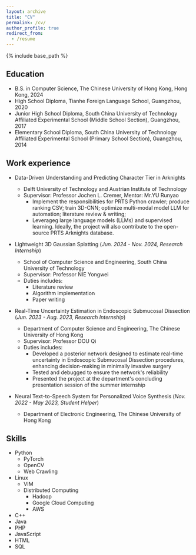```yaml
---
layout: archive
title: "CV"
permalink: /cv/
author_profile: true
redirect_from:
  - /resume
---
```


{% include base_path %}

## Education
- B.S. in Computer Science, The Chinese University of Hong Kong, Hong Kong, 2024
- High School Diploma, Tianhe Foreign Language School, Guangzhou, 2020
- Junior High School Diploma, South China University of Technology Affiliated Experimental School (Middle School Section), Guangzhou, 2017
- Elementary School Diploma, South China University of Technology Affiliated Experimental School (Primary School Section), Guangzhou, 2014

## Work experience
- Data-Driven Understanding and Predicting Character Tier in Arknights
  - Delft University of Technology and Austrian Institute of Technology
  - Supervisor: Professor Jochen L. Cremer, Mentor: Mr.YU Runyao
    - Implement the responsibilities for PRTS Python crawler; produce ranking CSV; train 3D-CNN; optimize multi-modal model LLM for automation; literature review & writing;
    - Leverageg large language models (LLMs) and supervised learning. Ideally, the project will also contribute to the open-source PRTS Arknights database.

- Lightweight 3D Gaussian Splatting (*Jun. 2024 - Nov. 2024, Research Internship*)
  - School of Computer Science and Engineering, South China University of Technology
  - Supervisor: Professor NIE Yongwei
  - Duties includes: 
    - Literature review
    - Algorithm implementation
    - Paper writing

- Real-Time Uncertainty Estimation in Endoscopic Submucosal Dissection (*Jun. 2023 - Aug. 2023, Research Internship*)
  - Department of Computer Science and Engineering, The Chinese University of Hong Kong
  - Supervisor: Professor DOU Qi
  - Duties includes:
    - Developed a posterior network designed to estimate real-time uncertainty in Endoscopic Submucosal Dissection procedures, enhancing decision-making in minimally invasive surgery
    - Tested and debugged to ensure the network's reliability
    - Presented the project at the department's concluding presentation session of the summer internship

- Neural Text-to-Speech System for Personalized Voice Synthesis (*Nov. 2022 - May 2023, Student Helper*)
  - Department of Electronic Engineering, The Chinese University of Hong Kong  

## Skills
- Python
  - PyTorch
  - OpenCV
  - Web Crawling
- Linux 
  - VIM
  - Distributed Computing
    - Hadoop
    - Google Cloud Computing
    - AWS
- C++
- Java
- PHP
- JavaScript
- HTML
- SQL